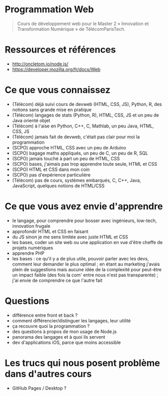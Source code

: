 # Programmation Web

> Cours de développement web pour le Master 2 « Innovation et Transformation Numérique » de TélécomParisTech.

# Ressources et références

- http://oncletom.io/node.js/
- https://developer.mozilla.org/fr/docs/Web

# Ce que vous connaissez

- (Télécom) déjà suivi cours de devweb (HTML, CSS, JS), Python, R, des notions sans grande mise en pratique
- (Télécom) langages de stats (Python, R), HTML, CSS, JS et un peu de Java orienté objet
- (Télécom) à l'aise en Python, C++, C, Mathlab, un peu Java, HTML, CSS, JS
- (Télécom) jamais fait de devweb, c'était pas clair pour moi la programmation
- (SCPO) approche HTML, CSS avec un peu de Arduino
- (SCPO) bagage maths appliqués, un peu de C, un peu de R, SQL
- (SCPO) jamais touché à part un peu de HTML, CSS
- (SCPO) bases, j'aimais pas trop apprendre toute seule, HTML et CSS
- (SCPO) HTML et CSS dans mon coin
- (SCPO) pas d'expérience particulière
- (Télécom) pas de cours, systèmes embarqués, C, C++, Java, JavaScript, quelques notions de HTML/CSS 

# Ce que vous avez envie d'apprendre

- le langage, pour comprendre pour bosser avec ingénieurs, low-tech, innovation frugale
- approfondir HTML et CSS en faisant
- du JS sinon je me sens limitée avec juste HTML et CSS
- les bases, coder un site web ou une application en vue d'être cheffe de projets numériques
- apprendre PHP
- les bases : ce qu'il y a de plus utile, pouvoir parler avec les devs, comment leur demander le plus optimal ; en étant au marketing j'avais plein de suggestions mais aucune idée de la complexité pour peut-être un impact faible (des fois la com' entre nous n'est pas transparente) ; j'ai envie de comprendre ce que l'autre fait

# Questions

- différence entre front et back ?
- comment différencier/distinguer les langages, leur utilité
- ça recouvre quoi la programmation ?
- des questions à propos de mon usage de Node.js
- panorama des langages et à quoi ils servent
- dev d'applications iOS, parce que moins accessible

# Les trucs qui nous posent problème dans d'autres cours

- GitHub Pages / Desktop ?
